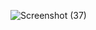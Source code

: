 
![Screenshot (37)](https://github.com/user-attachments/assets/a409ded4-ee5b-4f17-9a97-27993806f3c7)
